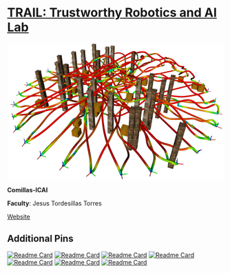 # [TRAIL: Trustworthy Robotics and AI Lab](https://robotics-trail.github.io)

<img src="mader_white.png" align="center">

**Comillas-ICAI**

**Faculty**: Jesus Tordesillas Torres

[Website](https://robotics-trail.github.io)

## Additional Pins

[![Readme Card](https://github-readme-stats.vercel.app/api/pin/?username=mit-acl&repo=mader&show_owner=false)](https://github.com/mit-acl/mader)
[![Readme Card](https://github-readme-stats.vercel.app/api/pin/?username=leggedrobotics&repo=rayen&show_owner=false)](https://github.com/leggedrobotics/rayen)
[![Readme Card](https://github-readme-stats.vercel.app/api/pin/?username=leggedrobotics&repo=foci&show_owner=false)](https://github.com/leggedrobotics/foci)
[![Readme Card](https://github-readme-stats.vercel.app/api/pin/?username=mit-acl&repo=faster&show_owner=false)](https://github.com/mit-acl/faster)
[![Readme Card](https://github-readme-stats.vercel.app/api/pin/?username=mit-acl&repo=panther&show_owner=false)](https://github.com/mit-acl/panther)
[![Readme Card](https://github-readme-stats.vercel.app/api/pin/?username=mit-acl&repo=deep_panther&show_owner=false)](https://github.com/mit-acl/deep_panther)
[![Readme Card](https://github-readme-stats.vercel.app/api/pin/?username=mit-acl&repo=minvo&show_owner=false)](https://github.com/mit-acl/minvo)


